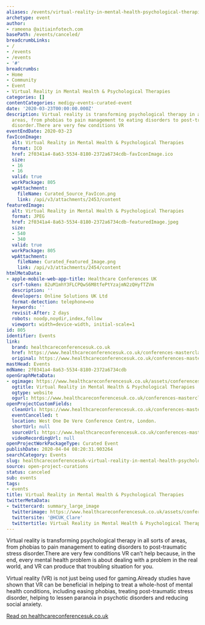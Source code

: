 ```yaml
---
aliases: /events/virtual-reality-in-mental-health-psychological-therapies
archetype: event
author:
- rameena @aitiainfotech.com
basePath: /events/canceled/
breadcrumbLinks:
- /
- /events
- /events
- '#'
breadcrumbs:
- Home
- Community
- Event
- Virtual Reality in Mental Health & Psychological Therapies
categories: []
contentCategories: medigy-events-curated-event
date: '2020-03-23T00:00:00.000Z'
description: Virtual reality is transforming psychological therapy in all sorts of
  areas, from phobias to pain management to eating disorders to post-traumatic stress
  disorder.There are very few conditions VR
eventEndDate: 2020-03-23
favIconImage:
  alt: Virtual Reality in Mental Health & Psychological Therapies
  format: ICO
  href: 2f0341a4-8a63-5534-8180-2372a6734cdb-favIconImage.ico
  size:
  - 16
  - 16
  valid: true
  workPackage: 805
  wpAttachment:
    fileName: Curated_Source_FavIcon.png
    link: /api/v3/attachments/2453/content
featuredImage:
  alt: Virtual Reality in Mental Health & Psychological Therapies
  format: JPEG
  href: 2f0341a4-8a63-5534-8180-2372a6734cdb-featuredImage.jpeg
  size:
  - 540
  - 340
  valid: true
  workPackage: 805
  wpAttachment:
    fileName: Curated_Featured_Image.png
    link: /api/v3/attachments/2454/content
htmlMetaData:
- apple-mobile-web-app-title: Healthcare Conferences UK
  csrf-token: 82uM1mhY3FLCPQwS6M8tfePtYzajmN2zQHyfTZVm
  description: ''
  developers: Online Solutions UK Ltd
  format-detection: telephone=no
  keywords: ''
  revisit-After: 2 days
  robots: noodp,noydir,index,follow
  viewport: width=device-width, initial-scale=1
id: 805
identifier: Events
link:
  brand: healthcareconferencesuk.co.uk
  href: https://www.healthcareconferencesuk.co.uk/conferences-masterclasses/virtual-reality-mental-health
  original: https://www.healthcareconferencesuk.co.uk/conferences-masterclasses/virtual-reality-mental-health
mastHead: Events
mdName: 2f0341a4-8a63-5534-8180-2372a6734cdb
openGraphMetaData:
- ogimage: https://www.healthcareconferencesuk.co.uk/assets/conferences-and-masterclasses/conferences/2020/mar/thumbnails/vr-mental-thumbnail.jpg
  ogtitle: Virtual Reality in Mental Health & Psychological Therapies
  ogtype: website
  ogurl: https://www.healthcareconferencesuk.co.uk/conferences-masterclasses/virtual-reality-mental-health
openProjectCustomFields:
  cleanUrl: https://www.healthcareconferencesuk.co.uk/conferences-masterclasses/virtual-reality-mental-health
  eventCancelled: t
  location: West One De Vere Conference Centre, London.
  shortUrl: null
  sourceUrl: https://www.healthcareconferencesuk.co.uk/conferences-masterclasses/virtual-reality-mental-health
  videoRecordingUrl: null
openProjectWorkPackageType: Curated Event
publishDate: 2020-04-04 08:20:31.903264
searchCategory: Events
slug: healthcareconferencesuk-virtual-reality-in-mental-health-psychological-therapies
source: open-project-curations
status: canceled
sub: events
tags:
- events
title: Virtual Reality in Mental Health & Psychological Therapies
twitterMetaData:
- twittercard: summary_large_image
  twitterimage: https://www.healthcareconferencesuk.co.uk/assets/conferences-and-masterclasses/conferences/2020/mar/thumbnails/vr-mental-thumbnail.jpg
  twittersite: '@HCUK_Clare'
  twittertitle: Virtual Reality in Mental Health & Psychological Therapies
---
```


Virtual reality is transforming psychological therapy in all sorts of areas, from phobias to pain management to eating disorders to post-traumatic stress disorder.There are very few conditions VR can’t help because, in the end, every mental health problem is about dealing with a problem in the real world, and VR can produce that troubling situation for you.

Virtual reality (VR) is not just being used for gaming.Already studies have shown that VR can be beneficial in helping to treat a whole-host of mental health conditions, including easing phobias, treating post-traumatic stress disorder, helping to lessen paranoia in psychotic disorders and reducing social anxiety.

[Read on healthcareconferencesuk.co.uk](https://www.healthcareconferencesuk.co.uk/conferences-masterclasses/virtual-reality-mental-health)
